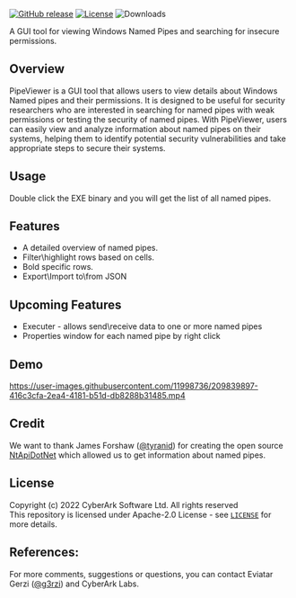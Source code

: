 [![GitHub release][release-img]][release]
[![License][license-img]][license]
![Downloads][download]

  
A GUI tool for viewing Windows Named Pipes and searching for insecure permissions.  

## Overview
PipeViewer is a GUI tool that allows users to view details about Windows Named pipes and their permissions. It is designed to be useful for security researchers who are interested in searching for named pipes with weak permissions or testing the security of named pipes. With PipeViewer, users can easily view and analyze information about named pipes on their systems, helping them to identify potential security vulnerabilities and take appropriate steps to secure their systems.

## Usage

Double click the EXE binary and you will get the list of all named pipes.   

## Features
* A detailed overview of named pipes.
* Filter\highlight rows based on cells.
* Bold specific rows.
* Export\Import to\from JSON

## Upcoming Features
* Executer - allows send\receive data to one or more named pipes
* Properties window for each named pipe by right click


## Demo  
https://user-images.githubusercontent.com/11998736/209839897-416c3cfa-2ea4-4181-b51d-db8288b31485.mp4



## Credit
We want to thank James Forshaw ([@tyranid](https://github.com/tyranid)) for creating the open source [NtApiDotNet](https://github.com/googleprojectzero/sandbox-attacksurface-analysis-tools/tree/main/NtApiDotNet) which allowed us to get information about named pipes.  

## License
Copyright (c) 2022 CyberArk Software Ltd. All rights reserved  
This repository is licensed under  Apache-2.0 License - see [`LICENSE`](LICENSE) for more details.


## References:
For more comments, suggestions or questions, you can contact Eviatar Gerzi ([@g3rzi](https://twitter.com/g3rzi)) and CyberArk Labs.

[release-img]: https://img.shields.io/github/release/cyberark/PipeViewer.svg
[release]: https://github.com/cyberark/PipeViewer/releases

[license-img]: https://img.shields.io/github/license/cyberark/PipeViewer.svg
[license]: https://github.com/cyberark/PipeViewer/blob/master/LICENSE

[download]: https://img.shields.io/github/downloads/cyberark/PipeViewer/total?logo=github
